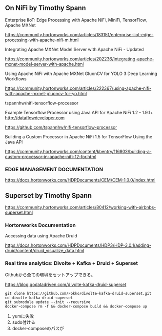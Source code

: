 ## On NiFi by Timothy Spann

Enterprise IIoT: Edge Processing with Apache NiFi, MiniFi, TensorFlow, Apache MXNet

https://community.hortonworks.com/articles/183151/enterprise-iiot-edge-processing-with-apache-nifi-m.html

Integrating Apache MXNet Model Server with Apache NiFi - Updated

https://community.hortonworks.com/articles/202236/integrating-apache-mxnet-model-server-with-apache.html

Using Apache NiFi with Apache MXNet GluonCV for YOLO 3 Deep Learning Workflows

https://community.hortonworks.com/articles/222367/using-apache-nifi-with-apache-mxnet-gluoncv-for-yo.html

tspannhw/nifi-tensorflow-processor

Example Tensorflow Processor using Java API for Apache NiFi 1.2 - 1.9.1+ http://dataflowdeveloper.com

https://github.com/tspannhw/nifi-tensorflow-processor

Building a Custom Processor in Apache NiFi 1.5 for TensorFlow Using the Java API

https://community.hortonworks.com/content/kbentry/116803/building-a-custom-processor-in-apache-nifi-12-for.html

### EDGE MANAGEMENT DOCUMENTATION

https://docs.hortonworks.com/HDPDocuments/CEM/CEM-1.0.0/index.html

## Superset by Timothy Spann

https://community.hortonworks.com/articles/80412/working-with-airbnbs-superset.html

### Hortonworks Documentation

Accessing data using Apache Druid

https://docs.hortonworks.com/HDPDocuments/HDP3/HDP-3.0.1/adding-druid/content/druid_visualize_data.html

### Real time analytics: Divolte + Kafka + Druid + Superset

Githubから全ての環境をセットアップできる。

https://blog.godatadriven.com/divolte-kafka-druid-superset

```
git clone https://github.com/Fokko/divolte-kafka-druid-superset.git
cd divolte-kafka-druid-superset
git submodule update --init --recursive
docker-compose rm -f && docker-compose build && docker-compose up
```

1. yumに失敗
1. sudo付ける
1. docker-composeのパスが

